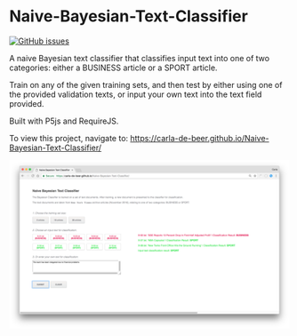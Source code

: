 # Naive-Bayesian-Text-Classifier
[![GitHub issues](https://img.shields.io/github/issues/Carla-de-Beer/Processing.svg?style=flat-square)](https://github.com/Carla-de-Beer/Naive-Bayesian-Text-Classifier/issues)

A naive Bayesian text classifier that classifies input text into one of two categories: either a BUSINESS article or a SPORT article.

Train on any of the given training sets, and then test by either using one of the provided validation texts, or input your own text into the text field provided.

Built with P5js and RequireJS.

To view this project, navigate to: https://carla-de-beer.github.io/Naive-Bayesian-Text-Classifier/

<p align="center">
  <img src="images/screenShot.png"/>
</p>
